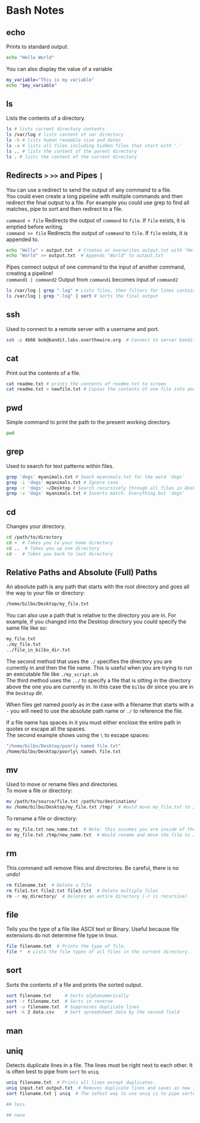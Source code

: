 # Bash Notes
## echo
Prints to standard output.  
```bash
echo "Hello World"
```
You can also display the value of a variable
```bash
my_variable="This is my variable"
echo "$my_variable"
```

## ls
Lists the contents of a directory.  
```bash
ls # lists current directory contents
ls /var/log # lists content of var directory
ls -h # lists human readable size and dates
ls -a # lists all files including hidden files that start with '.'
ls .. # lists the content of the parent directory
ls . # lists the content of the current directory
```

## Redirects `>` `>>` and Pipes `|`
You can use a redirect to send the output of any command to a file.  
You could even create a long pipeline with multiple commands and then redirect the final output to a file. For example you could use grep to find all matches, pipe to sort and then redirect to a file.  

`command > file` Redirects the output of `command` to `file`. If `file` exists, it is emptied before writing.  
`command >> file` Redirects the output of `command` to `file`. If `file` exists, it is appended to.
```bash
echo "Hello" > output.txt  # Creates or overwrites output.txt with "Hello"
echo "World" >> output.txt  # Appends "World" to output.txt
```
Pipes connect output of one command to the input of another command, creating a pipeline!  
`command1 | command2` Output from `command1` becomes input of `command2`
```bash
ls /var/log | grep ".log" # Lists files, then filters for lines containing ".log"
ls /var/log | grep ".log" | sort # Sorts the final output
```

## ssh
Used to connect to a remote server with a username and port.  
```bash
ssh -p 4666 bob@bandit.labs.overthewire.org  # Connect to server bandit.labs.overthewire.org on port 4666 with username bob
```

## cat
Print out the contents of a file.  
```bash
cat readme.txt # prints the contents of readme.txt to screen
cat readme.txt > newfile.txt # Copies the contents of one file into another.
```


## pwd
Simple command to print the path to the present working directory.  
```bash
pwd
```

## grep
Used to search for text patterns within files.  
```bash
grep 'dogs' myanimals.txt # Seach myanimals.txt for the word 'dogs'
grep -i 'dogs' myanimals.txt # Ignore case
grep -r 'dogs' ~/Desktop # Search recursively through all files in Desktop
grep -v 'dogs' myanimals.txt # Inverts match. Everything but 'dogs'
```

## cd 
Changes your directory.  
```bash
cd /path/to/directory
cd ~  # Takes you to your home directory
cd ..  # Takes you up one directory
cd -  # Takes you back to last directory
```

## Relative Paths and Absolute (Full) Paths
An absolute path is any path that starts with the root directory and goes all the way to your file or directory:  
```bash
/home/bilbo/Desktop/my_file.txt
```
You can also use a path that is relative to the directory you are in. For example, if you changed into the Desktop directory you could specify the same file like so:  
```bash
my_file.txt
./my_file.txt
../file_in_bilbo_dir.txt
```
The second method that uses the `./` specifies the directory you are currently in and then the file name. This is useful when you are trying to run an executable file like `./my_script.sh`  
The third method uses the `../` to specify a file that is sitting in the directory above the one you are currently in. In this case the `bilbo` dir since you are in the `Desktop` dir.  

When files get named poorly as in the case with a filename that starts with a `-` you will need to use the absolute path name or `./` to reference the file.  

If a file name has spaces in it you must either enclose the entire path in quotes or escape all the spaces.  
The second example shows using the `\` to escape spaces:  
```bash
"/home/bilbo/Desktop/poorly named file.txt"
/home/bilbo/Desktop/poorly\ named\ file.txt
```

## mv
Used to move or rename files and directories.  
To move a file or directory:  
```bash
mv /path/to/source/file.txt /path/to/destination/
mv /home/bilbo/Desktop/my_file.txt /tmp/  # Would move my_file.txt to /tmp/my_file.txt
```
To rename a file or directory:  
```bash
mv my_file.txt new_name.txt  # Note: this assumes you are inside of the directory containing the file.
mv my_file.txt /tmp/new_name.txt  # Would rename and move the file to /tmp/
```

## rm
This command will remove files and directories. Be careful, there is no undo!  
```bash
rm filename.txt  # Delete a file
rm file1.txt file2.txt file3.txt  # Delete multiple files
rm -r my_directory/  # Deletes an entire directory (-r is recursive)
```

## file
Tells you the type of a file like ASCII text or Binary. Useful because file extensions do not determine file type in linux.  
```bash
file filename.txt  # Prints the type of file.
file *  # Lists the file types of all files in the current directory.
```
## sort
Sorts the contents of a file and prints the sorted output.  
```bash
sort filename.txt     # Sorts alphanumerically
sort -r filename.txt  # Sorts in reverse
sort -u filename.txt  # Suppresses duplicate lines
sort -k 2 data.csv    # Sort spreadsheet data by the second field
```

## man

## uniq
Detects duplicate lines in a file. The lines must be right next to each other. It is often best to pipe from `sort` to `uniq`.  
```bash
uniq filename.txt  # Prints all lines except duplicates.
uniq input.txt output.txt  # Removes duplicate lines and saves as new file "output.txt"
sort filename.txt | uniq  # The safest way to use uniq is to pipe sorted output to it.

## less

## nano

